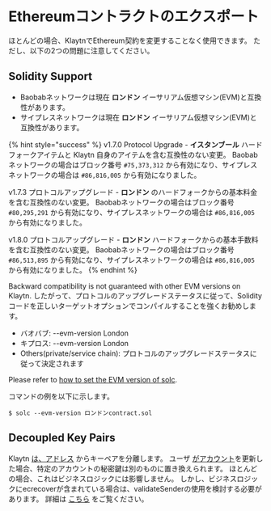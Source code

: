 # Ethereumコントラクトのエクスポート <a id="porting-ethereum-contract"></a>

ほとんどの場合、KlaytnでEthereum契約を変更することなく使用できます。 ただし、以下の2つの問題に注意してください。

## Solidity Support <a id="solidity-support"></a>

* Baobabネットワークは現在 **ロンドン** イーサリアム仮想マシン(EVM)と互換性があります。
* サイプレスネットワークは現在 **ロンドン** イーサリアム仮想マシン(EVM)と互換性があります。

{% hint style="success" %}
v1.7.0 Protocol Upgrade - **イスタンブール** ハードフォークアイテムと Klaytn 自身のアイテムを含む互換性のない変更。 Baobabネットワークの場合はブロック番号 `#75,373,312` から有効になり、サイプレスネットワークの場合は `#86,816,005` から有効になりました。

v1.7.3 プロトコルアップグレード - **ロンドン** のハードフォークからの基本料金を含む互換性のない変更。 Baobabネットワークの場合はブロック番号 `#80,295,291` から有効になり、サイプレスネットワークの場合は `#86,816,005` から有効になりました。

v1.8.0 プロトコルアップグレード - **ロンドン** ハードフォークからの基本手数料を含む互換性のない変更。 Baobabネットワークの場合はブロック番号 `#86,513,895` から有効になり、サイプレスネットワークの場合は `#86,816,005` から有効になりました。
{% endhint %}

Backward compatibility is not guaranteed with other EVM versions on Klaytn. したがって、プロトコルのアップグレードステータスに従って、Solidityコードを正しいターゲットオプションでコンパイルすることを強くお勧めします。
* バオバブ: --evm-version London
* キプロス: --evm-version London
* Others(private/service chain): プロトコルのアップグレードステータスに従って決定されます

Please refer to [how to set the EVM version of solc](https://solidity.readthedocs.io/en/latest/using-the-compiler.html#setting-the-evm-version-to-target).


コマンドの例を以下に示します。

```
$ solc --evm-version ロンドンcontract.sol
```

## Decoupled Key Pairs <a id="decoupled-key-pairs"></a>

Klaytn [は、アドレス](../klaytn/design/accounts.md#decoupling-key-pairs-from-addresses) からキーペアを分離します。 ユーザ [がアカウント](../klaytn/design/transactions/basic.md#txtypeaccountupdate)を更新した場合、特定のアカウントの秘密鍵は別のものに置き換えられます。 ほとんどの場合、これはビジネスロジックには影響しません。 しかし、ビジネスロジックにecrecoverが含まれている場合は、validateSenderの使用を検討する必要があります。 詳細は [こちら](precompiled-contracts/precompiled-contracts.md) をご覧ください。
